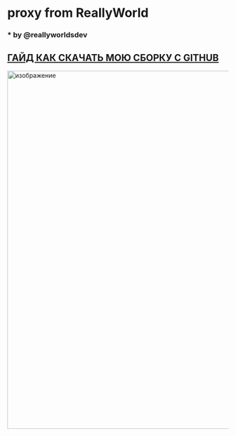 # proxy from ReallyWorld
### * by @reallyworldsdev

## [ГАЙД КАК СКАЧАТЬ МОЮ СБОРКУ С GITHUB](https://t.me/rwsdevleak/20)
<img width="1276" height="816" alt="изображение" src="https://github.com/user-attachments/assets/8fa24b92-7929-44f3-9dfb-841debb36eef" />
